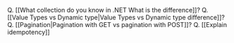 Q. [[What collection do you know in .NET What is the difference]]?
Q. [[Value Types vs Dynamic type|Value Types vs Dynamic type difference]]?
Q. [[Pagination|Pagination with GET vs pagination with POST]]?
Q. [[Explain idempotency]]